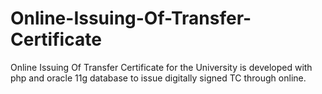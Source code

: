 # Online-Issuing-Of-Transfer-Certificate
Online Issuing Of Transfer Certificate for the University is developed with php and oracle 11g database to issue digitally signed TC through online.
